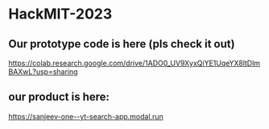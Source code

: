 # HackMIT-2023

## Our prototype code is here (pls check it out)


https://colab.research.google.com/drive/1ADO0_UV9XyxQiYE1UqeYX8ltDlmBAXwL?usp=sharing


## our product is here:

https://sanjeev-one--yt-search-app.modal.run
